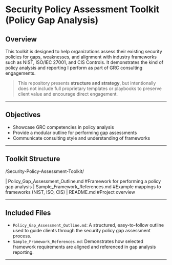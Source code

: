 # Security Policy Assessment Toolkit (Policy Gap Analysis)

##  Overview
This toolkit is designed to help organizations assess their existing security policies for gaps, weaknesses, and alignment with industry frameworks such as NIST, ISO/IEC 27001, and CIS Controls. It demonstrates the kind of policy analysis and reporting I perform as part of GRC consulting engagements.

> This repository presents **structure and strategy**, but intentionally does not include full proprietary templates or playbooks to preserve client value and encourage direct engagement.

---

##  Objectives

- Showcase GRC competencies in policy analysis
- Provide a modular outline for performing gap assessments
- Communicate consulting style and understanding of frameworks


---

##  Toolkit Structure

/Security-Policy-Assessment-Toolkit/

 | Policy_Gap_Assessment_Outline.md #Framework for performing a policy gap analysis
 | Sample_Framework_References.md #Example mappings to frameworks (NIST, ISO, CIS)
 | README.md #Project overview

---


##  Included Files

- `Policy_Gap_Assessment_Outline.md`: A structured, easy-to-follow outline used to guide clients through the security policy gap assessment process.
- `Sample_Framework_References.md`: Demonstrates how selected framework requirements are aligned and referenced in gap analysis reporting.



---
